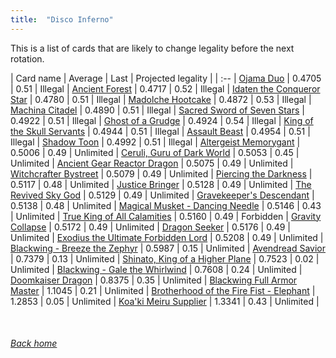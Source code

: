 ```yaml
---
title:  "Disco Inferno"
---
```


This is a list of cards that are likely to change legality before the next rotation.

| Card name | Average | Last | Projected legality |
| :-- |
[Ojama Duo](https://db.ygoprodeck.com/card/?search=Ojama%20Duo) | 0.4705 | 0.51 | Illegal |
[Ancient Forest](https://db.ygoprodeck.com/card/?search=Ancient%20Forest) | 0.4717 | 0.52 | Illegal |
[Idaten the Conqueror Star](https://db.ygoprodeck.com/card/?search=Idaten%20the%20Conqueror%20Star) | 0.4780 | 0.51 | Illegal |
[Madolche Hootcake](https://db.ygoprodeck.com/card/?search=Madolche%20Hootcake) | 0.4872 | 0.53 | Illegal |
[Machina Citadel](https://db.ygoprodeck.com/card/?search=Machina%20Citadel) | 0.4890 | 0.51 | Illegal |
[Sacred Sword of Seven Stars](https://db.ygoprodeck.com/card/?search=Sacred%20Sword%20of%20Seven%20Stars) | 0.4922 | 0.51 | Illegal |
[Ghost of a Grudge](https://db.ygoprodeck.com/card/?search=Ghost%20of%20a%20Grudge) | 0.4924 | 0.54 | Illegal |
[King of the Skull Servants](https://db.ygoprodeck.com/card/?search=King%20of%20the%20Skull%20Servants) | 0.4944 | 0.51 | Illegal |
[Assault Beast](https://db.ygoprodeck.com/card/?search=Assault%20Beast) | 0.4954 | 0.51 | Illegal |
[Shadow Toon](https://db.ygoprodeck.com/card/?search=Shadow%20Toon) | 0.4992 | 0.51 | Illegal |
[Altergeist Memorygant](https://db.ygoprodeck.com/card/?search=Altergeist%20Memorygant) | 0.5006 | 0.49 | Unlimited |
[Ceruli, Guru of Dark World](https://db.ygoprodeck.com/card/?search=Ceruli,%20Guru%20of%20Dark%20World) | 0.5053 | 0.45 | Unlimited |
[Ancient Gear Reactor Dragon](https://db.ygoprodeck.com/card/?search=Ancient%20Gear%20Reactor%20Dragon) | 0.5075 | 0.49 | Unlimited |
[Witchcrafter Bystreet](https://db.ygoprodeck.com/card/?search=Witchcrafter%20Bystreet) | 0.5079 | 0.49 | Unlimited |
[Piercing the Darkness](https://db.ygoprodeck.com/card/?search=Piercing%20the%20Darkness) | 0.5117 | 0.48 | Unlimited |
[Justice Bringer](https://db.ygoprodeck.com/card/?search=Justice%20Bringer) | 0.5128 | 0.49 | Unlimited |
[The Revived Sky God](https://db.ygoprodeck.com/card/?search=The%20Revived%20Sky%20God) | 0.5129 | 0.49 | Unlimited |
[Gravekeeper's Descendant](https://db.ygoprodeck.com/card/?search=Gravekeeper's%20Descendant) | 0.5138 | 0.48 | Unlimited |
[Magical Musket - Dancing Needle](https://db.ygoprodeck.com/card/?search=Magical%20Musket%20-%20Dancing%20Needle) | 0.5146 | 0.43 | Unlimited |
[True King of All Calamities](https://db.ygoprodeck.com/card/?search=True%20King%20of%20All%20Calamities) | 0.5160 | 0.49 | Forbidden |
[Gravity Collapse](https://db.ygoprodeck.com/card/?search=Gravity%20Collapse) | 0.5172 | 0.49 | Unlimited |
[Dragon Seeker](https://db.ygoprodeck.com/card/?search=Dragon%20Seeker) | 0.5176 | 0.49 | Unlimited |
[Exodius the Ultimate Forbidden Lord](https://db.ygoprodeck.com/card/?search=Exodius%20the%20Ultimate%20Forbidden%20Lord) | 0.5208 | 0.49 | Unlimited |
[Blackwing - Breeze the Zephyr](https://db.ygoprodeck.com/card/?search=Blackwing%20-%20Breeze%20the%20Zephyr) | 0.5987 | 0.15 | Unlimited |
[Avendread Savior](https://db.ygoprodeck.com/card/?search=Avendread%20Savior) | 0.7379 | 0.13 | Unlimited |
[Shinato, King of a Higher Plane](https://db.ygoprodeck.com/card/?search=Shinato,%20King%20of%20a%20Higher%20Plane) | 0.7523 | 0.02 | Unlimited |
[Blackwing - Gale the Whirlwind](https://db.ygoprodeck.com/card/?search=Blackwing%20-%20Gale%20the%20Whirlwind) | 0.7608 | 0.24 | Unlimited |
[Doomkaiser Dragon](https://db.ygoprodeck.com/card/?search=Doomkaiser%20Dragon) | 0.8375 | 0.35 | Unlimited |
[Blackwing Full Armor Master](https://db.ygoprodeck.com/card/?search=Blackwing%20Full%20Armor%20Master) | 1.1045 | 0.21 | Unlimited |
[Brotherhood of the Fire Fist - Elephant](https://db.ygoprodeck.com/card/?search=Brotherhood%20of%20the%20Fire%20Fist%20-%20Elephant) | 1.2853 | 0.05 | Unlimited |
[Koa'ki Meiru Supplier](https://db.ygoprodeck.com/card/?search=Koa'ki%20Meiru%20Supplier) | 1.3341 | 0.43 | Unlimited |

<br>

###### [Back home](index)